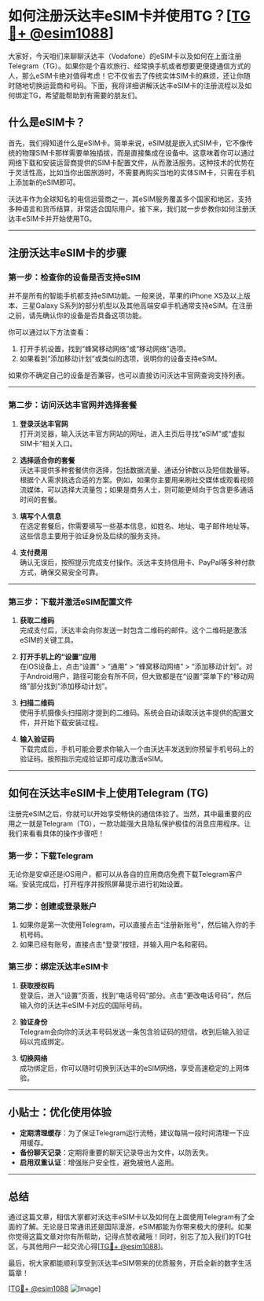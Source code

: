 # 如何注册沃达丰eSIM卡并使用TG？[[TG💪+ @esim1088](https://t.me/s/esim1088)]

大家好，今天咱们来聊聊沃达丰（Vodafone）的eSIM卡以及如何在上面注册Telegram（TG）。如果你是个喜欢旅行、经常换手机或者想要更便捷通信方式的人，那么eSIM卡绝对值得考虑！它不仅省去了传统实体SIM卡的麻烦，还让你随时随地切换运营商和号码。下面，我将详细讲解沃达丰eSIM卡的注册流程以及如何绑定TG，希望能帮助到有需要的朋友们。

## 什么是eSIM卡？

首先，我们得知道什么是eSIM卡。简单来说，eSIM就是嵌入式SIM卡，它不像传统的物理SIM卡那样需要单独插拔，而是直接集成在设备中。这意味着你可以通过网络下载和安装运营商提供的SIM卡配置文件，从而激活服务。这种技术的优势在于灵活性高，比如当你出国旅游时，不需要再购买当地的实体SIM卡，只需在手机上添加新的eSIM即可。

沃达丰作为全球知名的电信运营商之一，其eSIM服务覆盖多个国家和地区，支持多种语言和货币结算，非常适合国际用户。接下来，我们就一步步教你如何注册沃达丰eSIM卡并开始使用TG。

---

## 注册沃达丰eSIM卡的步骤

### 第一步：检查你的设备是否支持eSIM

并不是所有的智能手机都支持eSIM功能。一般来说，苹果的iPhone XS及以上版本、三星Galaxy S系列的部分机型以及其他高端安卓手机通常支持eSIM。在注册之前，请先确认你的设备是否具备这项功能。

你可以通过以下方法查看：
1. 打开手机设置，找到“蜂窝移动网络”或“移动网络”选项。
2. 如果看到“添加移动计划”或类似的选项，说明你的设备支持eSIM。

如果你不确定自己的设备是否兼容，也可以直接访问沃达丰官网查询支持列表。

---

### 第二步：访问沃达丰官网并选择套餐

1. **登录沃达丰官网**  
   打开浏览器，输入沃达丰官方网站的网址，进入主页后寻找“eSIM”或“虚拟SIM卡”相关入口。

2. **选择适合你的套餐**  
   沃达丰提供多种套餐供你选择，包括数据流量、通话分钟数以及短信数量等。根据个人需求挑选合适的方案。例如，如果你主要用来刷社交媒体或观看视频流媒体，可以选择大流量包；如果是商务人士，则可能更倾向于包含更多通话时间的套餐。

3. **填写个人信息**  
   在选定套餐后，你需要填写一些基本信息，如姓名、地址、电子邮件地址等。这些信息主要用于验证身份及后续的服务支持。

4. **支付费用**  
   确认无误后，按照提示完成支付操作。沃达丰支持信用卡、PayPal等多种付款方式，确保交易安全可靠。

---

### 第三步：下载并激活eSIM配置文件

1. **获取二维码**  
   完成支付后，沃达丰会向你发送一封包含二维码的邮件。这个二维码是激活eSIM的关键工具。

2. **打开手机上的“设置”应用**  
   在iOS设备上，点击“设置” > “通用” > “蜂窝移动网络” > “添加移动计划”。对于Android用户，路径可能会有所不同，但大致都是在“设置”菜单下的“移动网络”部分找到“添加移动计划”。

3. **扫描二维码**  
   使用手机摄像头扫描刚才提到的二维码。系统会自动读取沃达丰提供的配置文件，并开始下载安装过程。

4. **输入验证码**  
   下载完成后，手机可能会要求你输入一个由沃达丰发送到你预留手机号码上的验证码。按照指示完成验证即可成功激活eSIM。

---

## 如何在沃达丰eSIM卡上使用Telegram (TG)

注册完eSIM之后，你就可以开始享受畅快的通信体验了。当然，其中最重要的应用之一就是Telegram（TG），一款功能强大且隐私保护极佳的消息应用程序。让我们来看看具体的操作步骤吧！

### 第一步：下载Telegram

无论你是安卓还是iOS用户，都可以从各自的应用商店免费下载Telegram客户端。安装完成后，打开程序并按照屏幕提示进行初始设置。

### 第二步：创建或登录账户

1. 如果你是第一次使用Telegram，可以直接点击“注册新账号”，然后输入你的手机号码。
2. 如果已经有账号，直接点击“登录”按钮，并输入用户名和密码。

### 第三步：绑定沃达丰eSIM卡

1. **获取授权码**  
   登录后，进入“设置”页面，找到“电话号码”部分。点击“更改电话号码”，然后输入你的沃达丰eSIM卡对应的国际号码。

2. **验证身份**  
   Telegram会向你的沃达丰号码发送一条包含验证码的短信。收到后输入验证码以完成绑定。

3. **切换网络**  
   成功绑定后，你可以随时切换到沃达丰的eSIM网络，享受高速稳定的上网体验。

---

## 小贴士：优化使用体验

- **定期清理缓存**：为了保证Telegram运行流畅，建议每隔一段时间清理一下应用缓存。
- **备份聊天记录**：定期将重要的聊天记录导出为文件，以防丢失。
- **启用双重认证**：增强账户安全性，避免被他人盗用。

---

## 总结

通过这篇文章，相信大家都对沃达丰eSIM卡以及如何在上面使用Telegram有了全面的了解。无论是日常通讯还是国际漫游，eSIM都能为你带来极大的便利。如果你觉得这篇文章对你有所帮助，记得点赞收藏哦！同时，别忘了加入我们的TG社区，与其他用户一起交流心得[[TG💪+ @esim1088](https://t.me/s/esim1088)]。

最后，祝大家都能顺利享受到沃达丰eSIM带来的优质服务，开启全新的数字生活篇章！

[[TG💪+ @esim1088](https://t.me/s/esim1088) ![Image](https://i.postimg.cc/4NQfJmqS/Snipaste-2025-05-13-00-14-12.png)]
